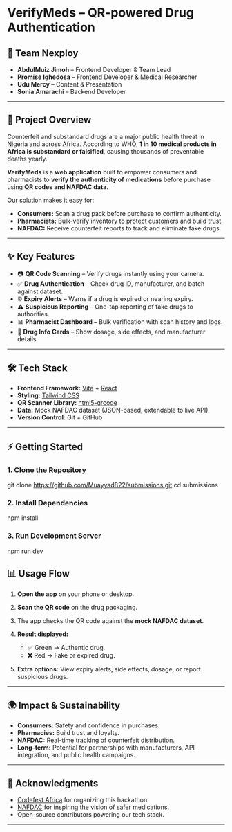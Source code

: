 # VerifyMeds – QR-powered Drug Authentication  

## 👥 Team Nexploy

* **AbdulMuiz Jimoh** – Frontend Developer & Team Lead
* **Promise Ighedosa** – Frontend Developer & Medical Researcher
* **Udu Mercy** – Content & Presentation
* **Sonia Amarachi** – Backend Developer

---
## 🚀 Project Overview  
Counterfeit and substandard drugs are a major public health threat in Nigeria and across Africa. According to WHO, **1 in 10 medical products in Africa is substandard or falsified**, causing thousands of preventable deaths yearly.  

**VerifyMeds** is a **web application** built to empower consumers and pharmacists to **verify the authenticity of medications** before purchase using **QR codes and NAFDAC data**.  

Our solution makes it easy for:  
- **Consumers:** Scan a drug pack before purchase to confirm authenticity.  
- **Pharmacists:** Bulk-verify inventory to protect customers and build trust.  
- **NAFDAC:** Receive counterfeit reports to track and eliminate fake drugs.  

---

## ✨ Key Features  
- 📷 **QR Code Scanning** – Verify drugs instantly using your camera.  
- ✅ **Drug Authentication** – Check drug ID, manufacturer, and batch against dataset.  
- ⏰ **Expiry Alerts** – Warns if a drug is expired or nearing expiry.  
- ⚠️ **Suspicious Reporting** – One-tap reporting of fake drugs to authorities.  
- 📊 **Pharmacist Dashboard** – Bulk verification with scan history and logs.  
- 💊 **Drug Info Cards** – Show dosage, side effects, and manufacturer details.  

---

## 🛠️ Tech Stack  
- **Frontend Framework:** [Vite](https://vitejs.dev/) + [React](https://react.dev/)  
- **Styling:** [Tailwind CSS](https://tailwindcss.com/)  
- **QR Scanner Library:** [html5-qrcode](https://github.com/mebjas/html5-qrcode)  
- **Data:** Mock NAFDAC dataset (JSON-based, extendable to live API)  
- **Version Control:** Git + GitHub  

---


## ⚡ Getting Started  

### 1. Clone the Repository  

git clone https://github.com/Muayyad822/submissions.git
cd submissions


### 2. Install Dependencies


npm install


### 3. Run Development Server


npm run dev


## 📊 Usage Flow

1. **Open the app** on your phone or desktop.
2. **Scan the QR code** on the drug packaging.
3. The app checks the QR code against the **mock NAFDAC dataset**.
4. **Result displayed:**

   * ✅ Green → Authentic drug.
   * ❌ Red → Fake or expired drug.
5. **Extra options:** View expiry alerts, side effects, dosage, or report suspicious drugs.

---

## 🌍 Impact & Sustainability

* **Consumers:** Safety and confidence in purchases.
* **Pharmacies:** Build trust and loyalty.
* **NAFDAC:** Real-time tracking of counterfeit distribution.
* **Long-term:** Potential for partnerships with manufacturers, API integration, and public health campaigns.

---


## 🙏 Acknowledgments

* [Codefest Africa](https://twitter.com/codefestafrica) for organizing this hackathon.
* [NAFDAC](https://www.nafdac.gov.ng/) for inspiring the vision of safer medications.
* Open-source contributors powering our tech stack.

---

